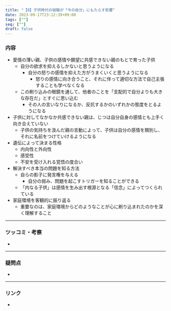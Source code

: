 ```yaml
---
title: "【8】子供時代の経験が「今の自分」にもたらす影響"
date: 2023-09-17T23:12:39+09:00
tags: [""]
seq: [""]
draft: false
---
```


### 内容
- 愛情の薄い親、子供の感情や願望に共感できない親のもとで育った子供
  - 自分の欲求を抑えるしかないと思うようになる
    - 自分の怒りの感情を抑えた方がうまくいくと思うようになる
      - 怒りの感情に向き合うこと、それに伴って適切な方法で自己主張することも学べなくなる
  - この刷り込みの眼鏡を通して、他者のことを「支配的で自分よりも大きな存在だ」とすぐに思い込む
    - その人の言いなりになるか、反抗するかのいずれかの態度をとるようになる
- 子供に対してなかなか共感できない親は、じつは自分自身の感情とも上手く向き合えていない
  - 子供の気持ちを汲んだ親の言動によって、子供は自分の感情を類別し、それに名前をつけていけるようになる
- 遺伝によって決まる性格
  - 内向性と外向性
  - 感受性
  - 不安を受け入れる覚悟の度合い
- 解決すべき本当の問題を知る方法
  - 自らの影子に発言権を与える
    - 自分の弱み、問題を起こすトリガーを知ることができる
  - 「内なる子供」は感情を生み出す根源となる「信念」によってつくられている
- 家庭環境を客観的に振り返る
  - 重要なのは、家庭環境からどのようなことが心に刷り込まれたのかを深く理解すること
---
### ツッコミ・考察
- 

---
### 疑問点
- 


---
### リンク
- 